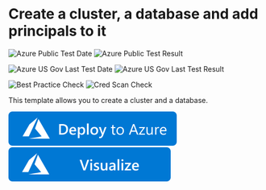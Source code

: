 # Create a cluster, a database and add principals to it

![Azure Public Test Date](https://azurequickstartsservice.blob.core.windows.net/badges/101-kusto-cluster-database/PublicLastTestDate.svg)
![Azure Public Test Result](https://azurequickstartsservice.blob.core.windows.net/badges/101-kusto-cluster-database/PublicDeployment.svg)

![Azure US Gov Last Test Date](https://azurequickstartsservice.blob.core.windows.net/badges/101-kusto-cluster-database/FairfaxLastTestDate.svg)
![Azure US Gov Last Test Result](https://azurequickstartsservice.blob.core.windows.net/badges/101-kusto-cluster-database/FairfaxDeployment.svg)

![Best Practice Check](https://azurequickstartsservice.blob.core.windows.net/badges/101-kusto-cluster-database/BestPracticeResult.svg)
![Cred Scan Check](https://azurequickstartsservice.blob.core.windows.net/badges/101-kusto-cluster-database/CredScanResult.svg)

This template allows you to create a cluster and a database.

[![Deploy To Azure](https://raw.githubusercontent.com/Azure/azure-quickstart-templates/master/1-CONTRIBUTION-GUIDE/images/deploytoazure.svg?sanitize=true)](https://portal.azure.com/#create/Microsoft.Template/uri/https%3A%2F%2Fraw.githubusercontent.com%2FAzure%2Fazure-quickstart-templates%2Fmaster%2F101-kusto-cluster-database%2Fazuredeploy.json)
[![Visualize](https://raw.githubusercontent.com/Azure/azure-quickstart-templates/master/1-CONTRIBUTION-GUIDE/images/visualizebutton.svg?sanitize=true)](http://armviz.io/#/?load=https%3A%2F%2Fraw.githubusercontent.com%2FAzure%2Fazure-quickstart-templates%2Fmaster%2F101-kusto-cluster-database%2Fazuredeploy.json)
